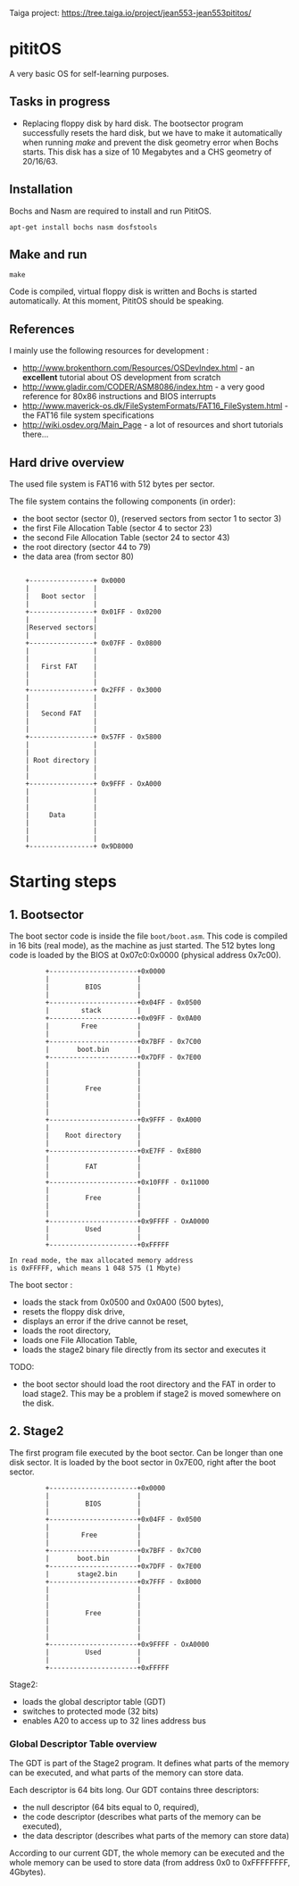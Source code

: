 Taiga project: https://tree.taiga.io/project/jean553-jean553pititos/

# pititOS

A very basic OS for self-learning purposes.

## Tasks in progress

* Replacing floppy disk by hard disk. The bootsector program successfully resets
the hard disk, but we have to make it automatically when running *make* and prevent
the disk geometry error when Bochs starts. This disk has a size of 10 Megabytes and
a CHS geometry of 20/16/63.

## Installation

Bochs and Nasm are required to install and run PititOS.

```
apt-get install bochs nasm dosfstools
```

## Make and run

```
make
```

Code is compiled, virtual floppy disk is written
and Bochs is started automatically. At this moment,
PititOS should be speaking.

## References

I mainly use the following resources for development :
 * http://www.brokenthorn.com/Resources/OSDevIndex.html - an **excellent** tutorial
about OS development from scratch
 * http://www.gladir.com/CODER/ASM8086/index.htm - a very good reference for 80x86
instructions and BIOS interrupts
 * http://www.maverick-os.dk/FileSystemFormats/FAT16_FileSystem.html - the FAT16 file system specifications
 * http://wiki.osdev.org/Main_Page - a lot of resources and short tutorials there...

## Hard drive overview

The used file system is FAT16 with 512 bytes per sector.

The file system contains the following components (in order):
 * the boot sector (sector 0),
(reserved sectors from sector 1 to sector 3)
 * the first File Allocation Table (sector 4 to sector 23)
 * the second File Allocation Table (sector 24 to sector 43)
 * the root directory (sector 44 to 79)
 * the data area (from sector 80)

```

    +----------------+ 0x0000
    |                |
    |   Boot sector  |
    |                |
    +----------------+ 0x01FF - 0x0200
    |                |
    |Reserved sectors|
    |                |
    +----------------+ 0x07FF - 0x0800
    |                |
    |                |
    |   First FAT    |
    |                |
    |                |
    +----------------+ 0x2FFF - 0x3000
    |                |
    |                |
    |   Second FAT   |
    |                |
    |                |
    +----------------+ 0x57FF - 0x5800
    |                |
    |                |
    | Root directory |
    |                |
    |                |
    +----------------+ 0x9FFF - OxA000
    |                |
    |                |
    |                |
    |     Data       |
    |                |
    |                |
    |                |
    +----------------+ 0x9D8000

```

# Starting steps

## 1. Bootsector

The boot sector code is inside the file `boot/boot.asm`. This code is compiled in 16
bits (real mode), as the machine as just started. The 512 bytes long code is loaded
by the BIOS at 0x07c0:0x0000 (physical address 0x7c00).

```
         +----------------------+0x0000
         |                      |
         |         BIOS         |
         |                      |
         +----------------------+0x04FF - 0x0500
         |        stack         |
         +----------------------+0x09FF - 0x0A00
         |        Free          |
         |                      |
         +----------------------+0x7BFF - 0x7C00
         |       boot.bin       |
         +----------------------+0x7DFF - 0x7E00
         |                      |
         |                      |
         |                      |
         |         Free         |
         |                      |
         |                      |
         |                      |
         +----------------------+0x9FFF - 0xA000
         |                      |
         |    Root directory    |
         |                      |
         +----------------------+0xE7FF - 0xE800
         |                      |
         |         FAT          |
         |                      |
         +----------------------+0x10FFF - 0x11000
         |                      |
         |         Free         |
         |                      |
         |                      |
         +----------------------+0x9FFFF - OxA0000
         |         Used         |
         |                      |
         +----------------------+0xFFFFF

In read mode, the max allocated memory address
is 0xFFFFF, which means 1 048 575 (1 Mbyte)
```

The boot sector :
 * loads the stack from 0x0500 and 0x0A00 (500 bytes),
 * resets the floppy disk drive,
 * displays an error if the drive cannot be reset,
 * loads the root directory,
 * loads one File Allocation Table,
 * loads the stage2 binary file directly from its sector and executes it

TODO:
 * the boot sector should load the root directory and the FAT
in order to load stage2. This may be a problem if stage2 is moved somewhere on the disk.

## 2. Stage2

The first program file executed by the boot sector. Can be longer than one disk sector.
It is loaded by the boot sector in 0x7E00, right after the boot sector.

```
         +----------------------+0x0000
         |                      |
         |         BIOS         |
         |                      |
         +----------------------+0x04FF - 0x0500
         |                      |
         |        Free          |
         |                      |
         +----------------------+0x7BFF - 0x7C00
         |       boot.bin       |
         +----------------------+0x7DFF - 0x7E00
         |       stage2.bin     |
         +----------------------+0x7FFF - 0x8000
         |                      |
         |                      |
         |                      |
         |         Free         |
         |                      |
         |                      |
         |                      |
         +----------------------+0x9FFFF - OxA0000
         |         Used         |
         |                      |
         +----------------------+0xFFFFF

```

Stage2:
 * loads the global descriptor table (GDT)
 * switches to protected mode (32 bits)
 * enables A20 to access up to 32 lines address bus

### Global Descriptor Table overview

The GDT is part of the Stage2 program. It defines what parts of the memory can be executed,
and what parts of the memory can store data.

Each descriptor is 64 bits long. Our GDT contains three descriptors:
 * the null descriptor (64 bits equal to 0, required),
 * the code descriptor (describes what parts of the memory can be executed),
 * the data descriptor (describes what parts of the memory can store data)

According to our current GDT, the whole memory can be executed
and the whole memory can be used to store data
(from address 0x0 to 0xFFFFFFFF, 4Gbytes).
